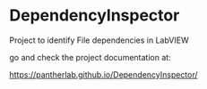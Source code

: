 # DependencyInspector
Project to identify File dependencies in LabVIEW

go and check the project documentation at: 

https://pantherlab.github.io/DependencyInspector/

